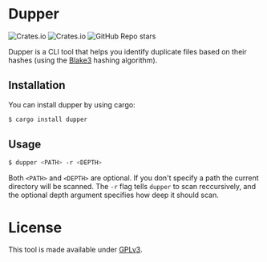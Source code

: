 # Dupper

![Crates.io](https://img.shields.io/crates/v/dupper?style=for-the-badge)
![Crates.io](https://img.shields.io/crates/l/dupper?style=for-the-badge)
![GitHub Repo stars](https://img.shields.io/github/stars/rubenjr0/dupper?style=for-the-badge)

Dupper is a CLI tool that helps you identify duplicate files based on their
hashes (using the [Blake3](https://crates.io/crates/blake3) hashing algorithm).

## Installation

You can install dupper by using cargo:

```bash
$ cargo install dupper
```

## Usage

```bash
$ dupper <PATH> -r <DEPTH>
```

Both `<PATH>` and `<DEPTH>` are optional. If you don't specify a path the
current directory will be scanned. The `-r` flag tells `dupper` to scan
reccursively, and the optional depth argument specifies how deep it should scan.

# License

This tool is made available under
[GPLv3](https://www.gnu.org/licenses/gpl-3.0.html).
